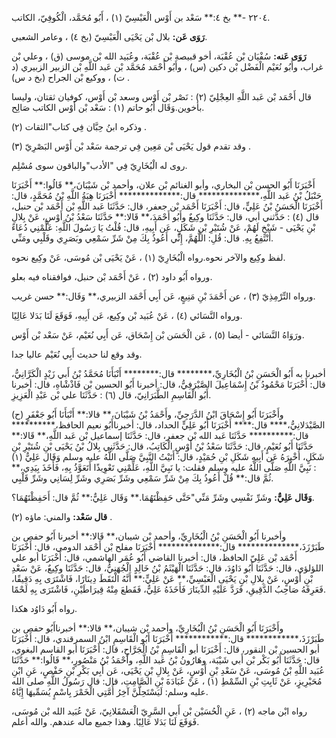 ٢٢٠٤ -** بخ ٤:** سَعْد بن أَوْس الْعَبْسِيّ (١) ، أَبُو مُحَمَّد، الْكُوفِيّ، الكاتب.

**رَوَى عَن:** بلال بْن يَحْيَى الْعَبْسِيّ (بخ ٤) ، وعامر الشعبي.

**رَوَى عَنه:** سُفْيَان بْن عُقْبَة، أخو قبيصة بْن عُقْبَة، وعُبَيد الله بْن موسى (ق) ، وعلي بْن غراب، وأَبُو نُعَيْم الْفَضْل بْن دكين (س) ، وأَبُو أَحْمَد مُحَمَّد بْن عَبد اللَّهِ بْن الزبير الزبيري (د ت) ، ووكيع بْن الجراح (بخ د س) .

قال أَحْمَد بْن عَبد اللَّهِ العِجْلِيّ (٢) : نَصْر بْن أَوْس وسعد بْن أَوْس، كوفيان ثقتان، وليسا بأخوين.وَقَال أَبُو حاتم (١) : سَعْد بْن أَوْس الكاتب صَالِح.

وذكره ابنُ حِبَّان فِي كتاب"الثقات (٢) .

وقد تقدم قول يَحْيَى بْن مَعِين فِي ترجمة سَعْد بْن أَوْس البَصْرِيّ (٣) .

روى له الْبُخَارِيّ فِي "الأدب"والباقون سوى مُسْلِم.

أَخْبَرَنَا أَبُو الحسن بْن البخاري، وأبو الغنائم بْن علان، وأحمد بْن شَيْبَانَ،** قَالُوا:** أَخْبَرَنَا حَنْبَلُ بْنُ عَبد اللَّهِ،************** قال:************** أَخْبَرَنَا هِبَةُ اللَّهِ بْنُ مُحَمَّدٍ، قال: أَخْبَرَنَا الْحَسَنُ بْنُ عَلِيٍّ، قال: أَخْبَرَنَا أَحْمَد بْن جعفر، قال: حَدَّثَنَا عَبد اللَّهِ بْن أَحْمَد بْن حنبل، قال (٤) : حَدَّثني أبي، قال: حَدَّثَنَا وكِيعٌ وأَبُو أَحْمَدَ،** قَالا:** حَدَّثَنَا سَعْدُ بْنُ أَوْسٍ، عَنْ بِلالِ بْنِ يَحْيَى - شَيْخٍ لَهُمْ، عَنْ شُتَيْرِ بْنِ شَكَلٍ، عَن أَبِيهِ، قال: قُلْتُ يَا رَسُولَ اللَّهِ: عَلِّمْنِي دُعَاءً أَنْتَفِعُ بِهِ. قال: قُلِ: اللَّهُمَّ، إِنِّي أَعُوذُ بِكَ مِنْ شَرِّ سَمْعِي وبَصَرِي وقَلْبِي ومَنِّي.

لفظ وكِيع والآخر نحوه.رواه الْبُخَارِيّ (١) ، عَنْ يَحْيَى بْن مُوسَى، عَنْ وكِيع نحوه.

ورواه أَبُو داود (٢) ، عَنْ أَحْمَد بْن حنبل، فوافقناه فيه بعلو.

ورواه التِّرْمِذِيّ (٣) ، عن أَحْمَدَ بْنِ مَنِيعٍ، عَن أَبِي أَحْمَد الزبيري،** وَقَال:** حسن غريب.

ورواه النَّسَائي (٤) ، عَنْ عُبَيد بْن وكِيع، عَن أَبِيهِ، فَوَقَعَ لَنَا بَدَلا عَالِيًا.

ورَوَاهُ النَّسَائي - أيضا (٥) ، عَن الْحَسَن بْن إِسْحَاق، عَن أَبِي نُعَيْم، عَنْ سَعْد بْن أَوْس.

وقد وقع لنا حديث أَبِي نُعَيْم عاليا جدا.

أخبرنا به أَبُو الْحَسَنِ بْنُ الْبُخَارِيِّ،******** قال:******** أَنْبَأَنَا مُحَمَّدُ بْنُ أَبي زَيْدٍ الْكَرَّانِيُّ، قال: أَخْبَرَنَا مَحْمُودُ بْنُ إِسْمَاعِيلَ الصَّيْرَفِيُّ، قال: أخبرنا أَبُو الحسين بْن فَاذْشْاهِ، قال: أخبرنا أَبُو الْقَاسِمِ الطَّبَرَانِيّ، قال (٦) : حَدَّثَنَا علي بْن عَبْدِ الْعَزِيزِ.

(ح) وأَخْبَرَنَا أَبُو إِسْحَاقَ ابْنُ الدَّرَجِيِّ، وأَحْمَدُ بْنُ شَيْبَانَ،** قالا:** أَنْبَأَنَا أَبُو جَعْفَرٍ الصَّيْدَلانِيُّ،**** قال:**** أَخْبَرَنَا أَبُو عَلِيٍّ الحداد، قال: أخبرناأَبُو نعيم الحافظ،********** قال:********** حَدَّثَنَا عَبد الله بْن جعفر، قال: حَدَّثَنَا إسماعيل بْن عَبد اللَّهِ،** قَالا:** حَدَّثَنَا أَبُو نُعَيْمٍ، قال: حَدَّثَنَا سَعْدُ بْنُ أَوْسٍ الْكَاتِبُ، قال: حَدَّثَنِي بِلالُ بْنُ يَحْيَى بْنِ شُتَيْرِ بْنِ شَكَلٍ، أُخْبِرَهُ عَن أَبِيهِ شَكَلِ بْنِ حُمَيْدٍ، قال: أَتَيْتُ النَّبِيَّ صَلَّى اللَّهُ عليه وسلم وَقَال عَلِيٌّ (١) : نَبِيَّ اللَّهِ صَلَّى اللَّهُ عليه وسلم فقلت: يا نَبِيَّ اللَّهِ، عَلِّمْنِي تَعْوِيذًا أَتَعَوَّذُ بِهِ، فَأَخَذَ بِيَدِي،** ثُمَّ قال:** قُلْ أَعُوذُ بِكَ مِنْ شَرِّ سَمْعِي وشَرِّ بَصَرِي وشَرِّ لِسَانِي وشَرِّ قَلْبِي.

**وَقَال عَلِيٌّ:** وشَرِّ نَفْسِي وشَرِّ مَنِّي"حَتَّى حَفِظْتَهُمَا.** وَقَال عَلِيٌّ:** ثُمَّ قال: أَحَفِظْتَهُمَا؟.

**قال سَعْد:** والمني: ماؤه (٢) .

وأخبرنا أَبُو الْحَسَنِ بْنُ الْبُخَارِيِّ، وأحمد بْن شيبان،** قَالا:** أخبرنا أَبُو حفص بن طَبَرْزَذَ،************** قال:************** أَخْبَرَنَا مفلح بْن أَحْمَد الدومي، قال: أَخْبَرَنَا أَحْمَد بْن عَلِيّ الحافظ، قال: أخبرنا القاضي أَبُو عُمَر الهاشمي، قال: أَخْبَرَنَا أبو علي اللؤلؤي، قال: حَدَّثَنَا أَبُو دَاوُدَ، قال: حَدَّثَنَا الْهَيْثَمُ بْنُ خَالِدٍ الْجُهَنِيُّ، قال: حَدَّثَنَا وكِيعٌ، عَنْ سَعْدِ بْنِ أَوْسٍ، عَنْ بِلالِ بْنِ يَحْيَى الْعَبْسِيِّ،** عَنْ عَلِيٍّ:** أَنَّهُ الْتَقَطَ دِينَارًا، فَاشْتَرَى بِهِ دَقِيقًا، فَعَرِفَهُ صَاحِبُ الدَّقِيقِ، فَرَدَّ عَلَيْهِ الدِّينَارَ فَأَخَذَهُ عَلِيٌّ، فَقَطعَ مِنْهُ قِيرَاطَيْنِ، فَاشْتَرَى بِهِ لَحْمًا.

رواه أَبُو دَاوُد هكذا.

وأَخْبَرَنَا أَبُو الْحَسَنِ بْنُ الْبُخَارِيِّ، وأحمد بْن شيبان،** قالا:** أخبرناأَبُو حفص بن طَبَرْزَذَ،************ قال:************ أَخْبَرَنَا أَبُو الْقَاسِمِ ابْنُ السمرقندي، قال: أَخْبَرَنَا أبو الحسين بْن النقور، قال: أَخْبَرَنَا أبو الْقَاسِمِ بْنُ الْجَرَّاحِ، قال: أَخْبَرَنَا أبو القاسم البغوي، قال: حَدَّثَنَا أَبُو بَكْر بْن أَبي شَيْبَة، وهَارُونُ بْنُ عَبد اللَّهِ، وأَحْمَدُ بْنُ مَنْصُورٍ،** قَالُوا:** حَدَّثَنَا عُبَيد اللَّهِ بْنُ مُوسَى، عَنْ سَعْدِ بْنِ أَوْسٍ، عَنْ بِلالِ بْنِ يَحْيَى، عَن أَبِي بَكْرِ بْنِ حَفْصٍ، عَنِ ابْنِ مُحَيْرِيزٍ، عَنْ ثَابِتِ بْنِ السِّمْطِ (١) ، عَنْ عُبَادَةَ بْنِ الصَّامِتِ، قال: قال رَسُولُ اللَّهِ صلى الله عليه وسلم: لَيَسْتَحِلَّنَّ آخِرُ أُمَّتِي الْخَمْرَ بِاسْمٍ يُسَمِّيهَا إِيَّاهُ.

رواه ابْن ماجه (٢) ، عَنِ الْحُسَيْن بْن أَبي السَّرِيّ الْعَسْقَلانِيّ، عَنْ عُبَيد الله بْن مُوسَى، فَوَقَعَ لَنَا بَدَلا عَالِيًا. وهذا جميع ماله عندهم. والله أعلم.
